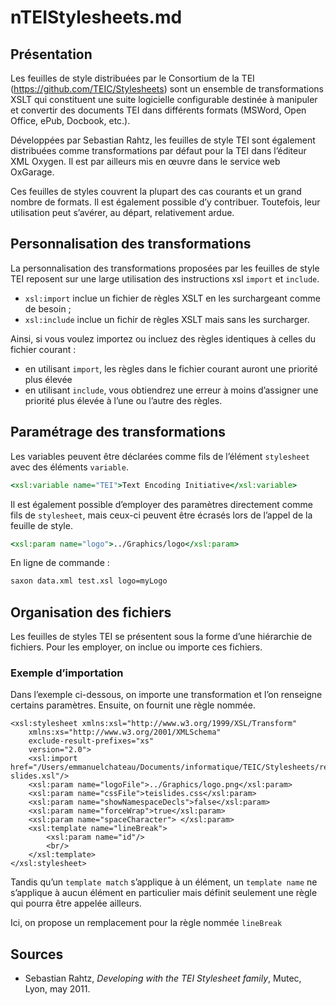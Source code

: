# nTEIStylesheets.md

## Présentation

Les feuilles de style distribuées par le Consortium de la TEI (https://github.com/TEIC/Stylesheets) sont un ensemble de transformations XSLT qui constituent une suite logicielle configurable destinée à manipuler et convertir des documents TEI dans différents formats (MSWord, Open Office, ePub, Docbook, etc.).

Développées par Sebastian Rahtz, les feuilles de style TEI sont également distribuées comme transformations par défaut pour la TEI dans l’éditeur XML Oxygen. Il est par ailleurs mis en œuvre dans le service web OxGarage.

Ces feuilles de styles couvrent la plupart des cas courants et un grand nombre de formats. Il est également possible d’y contribuer. Toutefois, leur utilisation peut s’avérer, au départ, relativement ardue.


## Personnalisation des transformations

La personnalisation des transformations proposées par les feuilles de style TEI reposent sur une large utilisation des instructions xsl `import` et `include`.

- `xsl:import` inclue un fichier de règles XSLT en les surchargeant comme de besoin ;
- `xsl:include` inclue un fichir de règles XSLT mais sans les surcharger.

Ainsi, si vous voulez importez ou incluez des règles identiques à celles du fichier courant :
- en utilisant `import`, les règles dans le fichier courant auront une priorité plus élevée
- en utilisant `include`, vous obtiendrez une erreur à moins d’assigner une priorité plus élevée à l’une ou l’autre des règles.


## Paramétrage des transformations

Les variables peuvent être déclarées comme fils de l’élément `stylesheet` avec des éléments `variable`.

```xsl
<xsl:variable name="TEI">Text Encoding Initiative</xsl:variable>
```

Il est également possible d’employer des paramètres directement comme fils de `stylesheet`, mais ceux-ci peuvent être écrasés lors de l’appel de la feuille de style.

```xsl
<xsl:param name="logo">../Graphics/logo</xsl:param>
```

En ligne de commande :

```bash
saxon data.xml test.xsl logo=myLogo
```


## Organisation des fichiers

Les feuilles de styles TEI se présentent sous la forme d’une hiérarchie de fichiers. Pour les employer, on inclue ou importe ces fichiers.

### Exemple d’importation

Dans l’exemple ci-dessous, on importe une transformation et l’on renseigne certains paramètres. Ensuite, on fournit une règle nommée.

```xls
<xsl:stylesheet xmlns:xsl="http://www.w3.org/1999/XSL/Transform"
    xmlns:xs="http://www.w3.org/2001/XMLSchema"
    exclude-result-prefixes="xs"
    version="2.0">
    <xsl:import href="/Users/emmanuelchateau/Documents/informatique/TEIC/Stylesheets/release/xsl/xml/tei/stylesheet/slides/teihtml-slides.xsl"/>
    <xsl:param name="logoFile">../Graphics/logo.png</xsl:param>
    <xsl:param name="cssFile">teislides.css</xsl:param>
    <xsl:param name="showNamespaceDecls">false</xsl:param>
    <xsl:param name="forceWrap">true</xsl:param>
    <xsl:param name="spaceCharacter"> </xsl:param>
    <xsl:template name="lineBreak">
        <xsl:param name="id"/>
        <br/>
    </xsl:template>
</xsl:stylesheet>
```

Tandis qu’un `template match` s’applique à un élément, un `template name` ne s’applique à aucun élément en particulier mais définit seulement une règle qui pourra être appelée ailleurs.

Ici, on propose un remplacement pour la règle nommée `lineBreak`




## Sources

- Sebastian Rahtz, _Developing with the TEI Stylesheet family_, Mutec, Lyon, may 2011.
